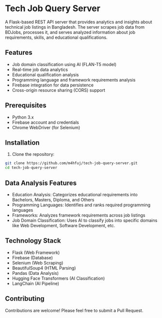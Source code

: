 # Tech Job Query Server

A Flask-based REST API server that provides analytics and insights about technical job listings in Bangladesh. The server scrapes job data from BDJobs, processes it, and serves analyzed information about job requirements, skills, and educational qualifications.

## Features

- Job domain classification using AI (FLAN-T5 model)
- Real-time job data analytics
- Educational qualification analysis
- Programming language and framework requirements analysis
- Firebase integration for data persistence
- Cross-origin resource sharing (CORS) support

## Prerequisites

- Python 3.x
- Firebase account and credentials
- Chrome WebDriver (for Selenium)

## Installation

1. Clone the repository:
```bash
git clone https://github.com/m4hfuj/tech-job-query-server.git
cd tech-job-query-server
```

## Data Analysis Features

- Education Analysis: Categorizes educational requirements into Bachelors, Masters, Diploma, and Others
- Programming Languages: Identifies and ranks required programming languages
- Frameworks: Analyzes framework requirements across job listings
- Job Domain Classification: Uses AI to classify jobs into specific domains like Web Development, Software Development, etc.


## Technology Stack

- Flask (Web Framework)
- Firebase (Database)
- Selenium (Web Scraping)
- BeautifulSoup4 (HTML Parsing)
- Pandas (Data Analysis)
- Hugging Face Transformers (AI Classification)
- LangChain (AI Pipeline)


## Contributing

Contributions are welcome! Please feel free to submit a Pull Request.

